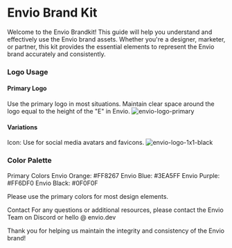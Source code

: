# Envio Brand Kit

Welcome to the Envio Brandkit! This guide will help you understand and effectively use the Envio brand assets. Whether you're a designer, marketer, or partner, this kit provides the essential elements to represent the Envio brand accurately and consistently.

### Logo Usage 
#### Primary Logo
Use the primary logo in most situations.
Maintain clear space around the logo equal to the height of the "E" in Envio.
![envio-logo-primary](https://github.com/enviodev/brandkit/assets/82444671/d4838b1b-a424-4435-8651-c352bb4f9cb2)

#### Variations
Icon: Use for social media avatars and favicons.
![envio-logo-1x1-black](https://github.com/enviodev/brandkit/assets/82444671/9f3343bb-28aa-4a7e-a2f5-bdb67668df91)


### Color Palette
Primary Colors
Envio Orange: #FF8267
Envio Blue: #3EA5FF
Envio Purple: #FF6DF0 
Envio Black: #0F0F0F

Please use the primary colors for most design elements.

Contact
For any questions or additional resources, please contact the Envio Team on Discord or hello @ envio.dev

Thank you for helping us maintain the integrity and consistency of the Envio brand!
